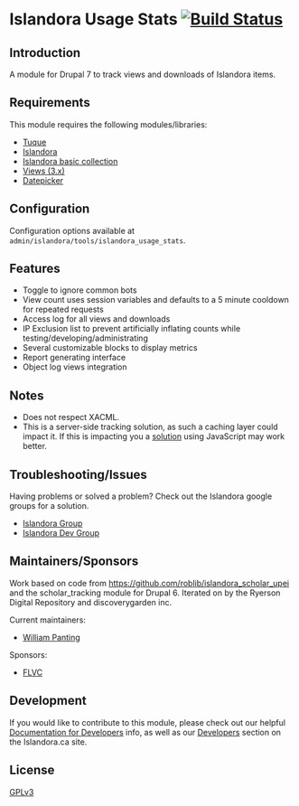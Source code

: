 # Islandora Usage Stats [![Build Status](https://travis-ci.org/Islandora/islandora_usage_stats.png?branch=7.x)](https://travis-ci.org/Islandora/islandora_usage_stats)

## Introduction

A module for Drupal 7 to track views and downloads of Islandora items.

## Requirements

This module requires the following modules/libraries:

* [Tuque](https://github.com/islandora/tuque)
* [Islandora](https://github.com/islandora/islandora)
* [Islandora basic collection](https://github.com/Islandora/islandora_solution_pack_collection)
* [Views (3.x)](https://www.drupal.org/project/views)
* [Datepicker](https://www.drupal.org/project/datepicker)

## Configuration

Configuration options available at `admin/islandora/tools/islandora_usage_stats`.

## Features

* Toggle to ignore common bots
* View count uses session variables and defaults to a 5 minute cooldown for repeated requests
* Access log for all views and downloads
* IP Exclusion list to prevent artificially inflating counts while testing/developing/administrating
* Several customizable blocks to display metrics
* Report generating interface
* Object log views integration

## Notes

* Does not respect XACML.
* This is a server-side tracking solution, as such a caching layer could impact it.  If this is impacting you a [solution](https://github.com/discoverygarden/islandora_ga_reports) using JavaScript may work better.

## Troubleshooting/Issues

Having problems or solved a problem? Check out the Islandora google groups for a solution.

* [Islandora Group](https://groups.google.com/forum/?hl=en&fromgroups#!forum/islandora)
* [Islandora Dev Group](https://groups.google.com/forum/?hl=en&fromgroups#!forum/islandora-dev)

## Maintainers/Sponsors

Work based on code from https://github.com/roblib/islandora_scholar_upei and the scholar_tracking module for Drupal 6. Iterated on by the Ryerson Digital Repository and discoverygarden inc.

Current maintainers:

* [William Panting](https://github.com/willtp87)

Sponsors:

* [FLVC](https://www.flvc.org/)

## Development

If you would like to contribute to this module, please check out our helpful [Documentation for Developers](https://github.com/Islandora/islandora/wiki#wiki-documentation-for-developers) info, as well as our [Developers](http://islandora.ca/developers) section on the Islandora.ca site.

## License

[GPLv3](http://www.gnu.org/licenses/gpl-3.0.txt)
